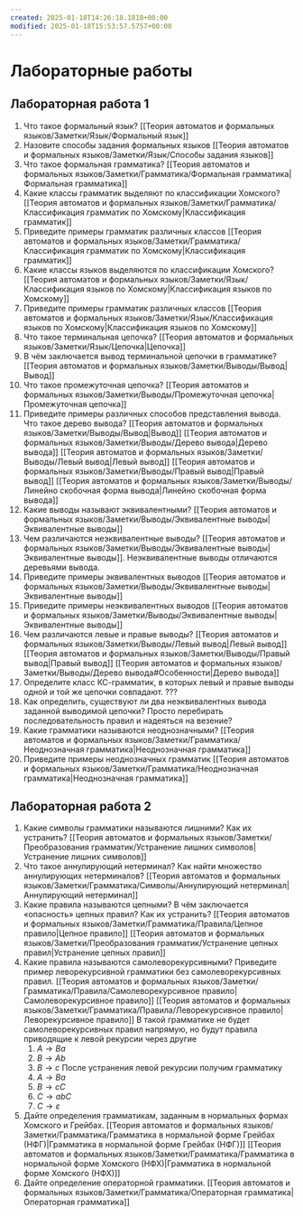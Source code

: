 ```yaml
---
created: 2025-01-18T14:26:18.1818+00:00
modified: 2025-01-18T15:53:57.5757+00:00
---
```

# Лабораторные работы
## Лабораторная работа 1
1. Что такое формальный язык?
   [[Теория автоматов и формальных языков/Заметки/Язык/Формальный язык]]
2. Назовите способы задания формальных языков
   [[Теория автоматов и формальных языков/Заметки/Язык/Способы задания языков]]
3. Что такое формальная грамматика?
   [[Теория автоматов и формальных языков/Заметки/Грамматика/Формальная грамматика|Формальная грамматика]]
4. Какие классы грамматик выделяют по классификации Хомского?
   [[Теория автоматов и формальных языков/Заметки/Грамматика/Классификация грамматик по Хомскому|Классификация грамматик]]
5. Приведите примеры грамматик различных классов
   [[Теория автоматов и формальных языков/Заметки/Грамматика/Классификация грамматик по Хомскому|Классификация грамматик]]
6. Какие классы языков выделяются по классификации Хомского?
   [[Теория автоматов и формальных языков/Заметки/Язык/Классификация языков по Хомскому|Классификация языков по Хомскому]]
7. Приведите примеры грамматик различных классов
   [[Теория автоматов и формальных языков/Заметки/Язык/Классификация языков по Хомскому|Классификация языков по Хомскому]]
8. Что такое терминальная цепочка?
   [[Теория автоматов и формальных языков/Заметки/Язык/Цепочка|Цепочка]]
9. В чём заключается вывод терминальной цепочки в грамматике?
   [[Теория автоматов и формальных языков/Заметки/Выводы/Вывод|Вывод]]
10. Что такое промежуточная цепочка?
    [[Теория автоматов и формальных языков/Заметки/Выводы/Промежуточная цепочка|Промежуточная цепочка]]
11. Приведите примеры различных способов представления вывода. Что такое дерево вывода?
    [[Теория автоматов и формальных языков/Заметки/Выводы/Вывод|Вывод]]
    [[Теория автоматов и формальных языков/Заметки/Выводы/Дерево вывода|Дерево вывода]] 
    [[Теория автоматов и формальных языков/Заметки/Выводы/Левый вывод|Левый вывод]]
    [[Теория автоматов и формальных языков/Заметки/Выводы/Правый вывод|Правый вывод]]
    [[Теория автоматов и формальных языков/Заметки/Выводы/Линейно скобочная форма вывода|Линейно скобочная форма вывода]]
12. Какие выводы называют эквивалентными?
    [[Теория автоматов и формальных языков/Заметки/Выводы/Эквивалентные выводы|Эквивалентные выводы]]
13. Чем различаются неэквивалентные выводы?
    [[Теория автоматов и формальных языков/Заметки/Выводы/Эквивалентные выводы|Эквивалентные выводы]]. Неэквивалентные выводы отличаются деревьями вывода.
14. Приведите примеры эквивалентных выводов
    [[Теория автоматов и формальных языков/Заметки/Выводы/Эквивалентные выводы|Эквивалентные выводы]]
15. Приведите примеры неэквивалентных выводов
    [[Теория автоматов и формальных языков/Заметки/Выводы/Эквивалентные выводы|Эквивалентные выводы]]
16. Чем различаются левые и правые выводы?
    [[Теория автоматов и формальных языков/Заметки/Выводы/Левый вывод|Левый вывод]]
    [[Теория автоматов и формальных языков/Заметки/Выводы/Правый вывод|Правый вывод]]
    [[Теория автоматов и формальных языков/Заметки/Выводы/Дерево вывода#Особенности|Дерево вывода]]
17. Определите класс КС-грамматик, в которых левый и правые выводы одной и той же цепочки совпадают.
    ???
18. Как определить, существуют ли два неэквивалентных вывода заданной выводимой цепочки?
    Просто перебирать последовательность правил и надеяться на везение?
19. Какие грамматики называются неоднозначными?
    [[Теория автоматов и формальных языков/Заметки/Грамматика/Неоднозначная грамматика|Неоднозначная грамматика]]
20. Приведите примеры неоднозначных грамматик
    [[Теория автоматов и формальных языков/Заметки/Грамматика/Неоднозначная грамматика|Неоднозначная грамматика]]
## Лабораторная работа 2
1. Какие символы грамматики называются лишними? Как их устранить?
   [[Теория автоматов и формальных языков/Заметки/Преобразования грамматик/Устранение лишних символов|Устранение лишних символов]]
2. Что такое аннулирующий нетерминал? Как найти множество аннулирующих нетерминалов?
   [[Теория автоматов и формальных языков/Заметки/Грамматика/Символы/Аннулирующий нетерминал|Аннулирующий нетерминал]]
3. Какие правила называются цепными? В чём заключается «опасность» цепных правил? Как их устранить?
   [[Теория автоматов и формальных языков/Заметки/Грамматика/Правила/Цепное правило|Цепное правило]]
   [[Теория автоматов и формальных языков/Заметки/Преобразования грамматик/Устранение цепных правил|Устранение цепных правил]]
4. Какие правила называются самолеворекурсивными? Приведите пример леворекурсивной грамматики без самолеворекурсивных правил.
   [[Теория автоматов и формальных языков/Заметки/Грамматика/Правила/Самолеворекурсивное правило|Самолеворекурсивное правило]]
   [[Теория автоматов и формальных языков/Заметки/Грамматика/Правила/Леворекурсивное правило|Леворекурсивное правило]]
   В такой грамматике не будет самолеворекурсивных правил напрямую, но будут правила приводящие к левой рекурсии через другие
   1. $A \rightarrow Ba$
   2. $B \rightarrow Ab$
   3. $B \rightarrow c$
   После устранения левой рекурсии получим грамматику
   1. $A \rightarrow Ba$
   2. $B \rightarrow cC$
   3. $C \rightarrow abC$
   4. $C \rightarrow \varepsilon$    
1. Дайте определения грамматикам, заданным в нормальных формах Хомского и Грейбах.
   [[Теория автоматов и формальных языков/Заметки/Грамматика/Грамматика в нормальной форме Грейбах (НФГ)|Грамматика в нормальной форме Грейбах (НФГ)]]
   [[Теория автоматов и формальных языков/Заметки/Грамматика/Грамматика в нормальной форме Хомского (НФХ)|Грамматика в нормальной форме Хомского (НФХ)]]
6. Дайте определение операторной грамматики.
   [[Теория автоматов и формальных языков/Заметки/Грамматика/Операторная грамматика|Операторная грамматика]]
